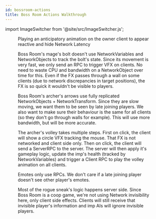```yaml
---
id: bossroom-actions
title: Boss Room Actions Walkthrough
---
```

import ImageSwitcher from '@site/src/ImageSwitcher.js';

<figure>
<ImageSwitcher 
lightImageSrc="/img/sequence_diagrams/BossRoomExamples/HidingLatency_AnimationAnticipation.png?text=LightMode"
darkImageSrc="/img/sequence_diagrams/BossRoomExamples/HidingLatency_AnimationAnticipation.png?text=DarkMode"/>
<figcaption>Playing an anticipatory animation on the owner client to appear reactive and hide Network Latency</figcaption>
</figure>

<!-- TODO add movement video -->

<figure>
<ImageSwitcher 
lightImageSrc="/img/sequence_diagrams/BossRoomExamples/RPCFlowExample_MageMagicBolt.png?text=LightMode"
darkImageSrc="/img/sequence_diagrams/BossRoomExamples/RPCFlowExample_MageMagicBolt.png?text=DarkMode"/>
<figcaption>Boss Room's mage's bolt doesn't use NetworkVariables and NetworkObjects to track the bolt's state. Since its movement is very fast, we only send an RPC to trigger VFX on clients. No need to waste CPU and bandwidth on a NetworkObject over time for this. Even if the FX passes through a wall on some clients (due to network discrepancies in target positions), the FX is so quick it wouldn't be visible to players.</figcaption>
</figure>

<figure>
<ImageSwitcher 
lightImageSrc="/img/sequence_diagrams/BossRoomExamples/RPCFlowExample_ArcherRangedShot.png?text=LightMode"
darkImageSrc="/img/sequence_diagrams/BossRoomExamples/RPCFlowExample_ArcherRangedShot.png?text=DarkMode"/>
<figcaption>Boss Room's archer's arrows use fully replicated NetworkObjects + NetworkTransform. Since they are slow moving, we want them to be seen by late joining players. We also want to make sure their behaviour is the same for all clients (so they don't go through walls for example). This will use more bandwidth, but will be more accurate.</figcaption>
</figure>

<figure>
<ImageSwitcher 
lightImageSrc="/img/sequence_diagrams/BossRoomExamples/RPCFlowExample_ArcherVolley.png?text=LightMode"
darkImageSrc="/img/sequence_diagrams/BossRoomExamples/RPCFlowExample_ArcherVolley.png?text=DarkMode"/>
<figcaption>The archer's volley takes multiple steps. First on click, the client will show a circle VFX tracking the mouse. That FX is not networked and client side only. Then on click, the client will send a ServerRPC to the server. The server will then apply it's gameplay logic, update the imp's health (tracked by NetworkVariables) and trigger a Client RPC to play the volley animation on all clients.</figcaption>
</figure>

<!-- TODO add volley video -->

<figure>
<ImageSwitcher 
lightImageSrc="/img/sequence_diagrams/BossRoomExamples/RPCFlowExample_PlayerEmote.png?text=LightMode"
darkImageSrc="/img/sequence_diagrams/BossRoomExamples/RPCFlowExample_PlayerEmote.png?text=DarkMode"/>
<figcaption>Emotes only use RPCs. We don't care if a late joining player doesn't see other player's emotes.</figcaption>
</figure>

<figure>
<ImageSwitcher 
lightImageSrc="/img/sequence_diagrams/BossRoomExamples/RPCFlowExample_RogueSneak.png?text=LightMode"
darkImageSrc="/img/sequence_diagrams/BossRoomExamples/RPCFlowExample_RogueSneak.png?text=DarkMode"/>
<figcaption>Most of the rogue sneak's logic happens server side. Since Boss Room is a coop game, we're not using Network invisibility here, only client side effects. Clients will still receive that invisible player's information and imp AIs will ignore invisible players.</figcaption>
</figure>




